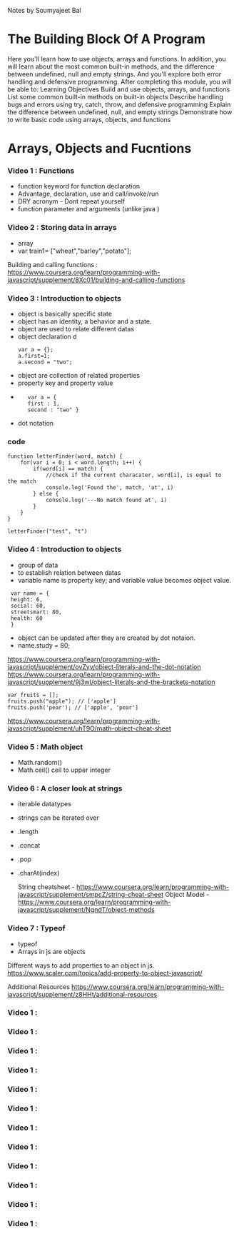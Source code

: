 Notes by Soumyajeet Bal

# The Building Block Of A Program
Here you'll learn how to use objects, arrays and functions. In addition, you will learn about the most common built-in methods, and the difference between undefined, null and empty strings. And you'll explore both error handling and defensive programming. After completing this module, you will be able to:
Learning Objectives
Build and use objects, arrays, and functions
List some common built-in methods on built-in objects
Describe handling bugs and errors using try, catch, throw, and defensive programming
Explain the difference between undefined, null, and empty strings
Demonstrate how to write basic code using arrays, objects, and functions

# Arrays, Objects and Fucntions
### Video 1 : Functions
- function keyword for function declaration
- Advantage, declaration, use and call/invoke/run
- DRY acronym - Dont repeat yourself
- function parameter and arguments (unlike java )



### Video 2 : Storing data in arrays
- array
- var train1= ["wheat","barley","potato"];

Building and calling functions : https://www.coursera.org/learn/programming-with-javascript/supplement/8Xc01/building-and-calling-functions



### Video 3 : Introduction to objects
- object is basically specific state
- object has an identity, a behavior and a state. 
- object are used to relate different datas
- object declaration     d
  ```
  var a = {};
  a.first=1;
  a.second = "two";
  ```
- object are collection of related properties
- property key and property value
- ```
     var a = {
     first : 1,
     second : "two" } 
  ```
- dot notation

### code 
```
function letterFinder(word, match) {
    for(var i = 0; i < word.length; i++) {
        if(word[i] == match) {
            //check if the current characater, word[i], is equal to the match
            console.log('Found the', match, 'at', i)
        } else {
            console.log('---No match found at', i)
        }
    }
}

letterFinder("test", "t")

```


### Video 4 : Introduction to objects
- group of data
- to establish relation between datas
- variable name is property key; and variable value becomes object value.
 ```
  var name = {
  height: 6,
  social: 60,
  streetsmart: 80,
  health: 60
  } 
  ```
- object can be updated after they are created by dot notaion.
- name.study = 80;

https://www.coursera.org/learn/programming-with-javascript/supplement/ovZyv/object-literals-and-the-dot-notation
https://www.coursera.org/learn/programming-with-javascript/supplement/9j3wI/object-literals-and-the-brackets-notation

```
var fruits = [];
fruits.push("apple"); // ['apple']
fruits.push('pear'); // ['apple', 'pear']
```
https://www.coursera.org/learn/programming-with-javascript/supplement/uhT9O/math-object-cheat-sheet

### Video 5 : Math object
- Math.random()
- Math.ceil() ceil to upper integer


### Video 6 : A closer look at strings
- iterable datatypes
- strings can be iterated over
- .length
- .concat 
- .pop
- .charAt(index)


  String cheatsheet  - https://www.coursera.org/learn/programming-with-javascript/supplement/smpcZ/string-cheat-sheet 
  Object Model - https://www.coursera.org/learn/programming-with-javascript/supplement/NgndT/object-methods

### Video 7 : Typeof
- typeof
- Arrays in js are objects

Different ways to add properties to an object in js.
https://www.scaler.com/topics/add-property-to-object-javascript/

Additional Resources
https://www.coursera.org/learn/programming-with-javascript/supplement/z8HHt/additional-resources




### Video 1 : 




### Video 1 : 




### Video 1 : 




### Video 1 : 





### Video 1 : 





### Video 1 : 





### Video 1 : 





### Video 1 : 





### Video 1 : 





### Video 1 : 




### Video 1 : 



### Video 1 : 
